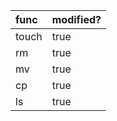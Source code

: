 | func  | modified? |
| :---- | :-------- |
| touch | true      |
| rm    | true      |
| mv    | true      |
| cp    | true      |
| ls    | true      |